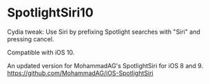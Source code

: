 # SpotlightSiri10
Cydia tweak: Use Siri by prefixing Spotlight searches with "Siri" and pressing cancel.

Compatible with iOS 10.

An updated version for MohammadAG's SpotlightSiri for iOS 8 and 9.
https://github.com/MohammadAG/iOS-SpotlightSiri
